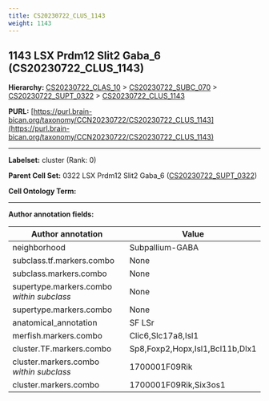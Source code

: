 ```yaml
---
title: CS20230722_CLUS_1143
weight: 1143
---
```

## 1143 LSX Prdm12 Slit2 Gaba_6 (CS20230722_CLUS_1143)
<b>Hierarchy: </b>
[CS20230722_CLAS_10](../CS20230722_CLAS_10) >
[CS20230722_SUBC_070](../CS20230722_SUBC_070) >
[CS20230722_SUPT_0322](../CS20230722_SUPT_0322) >
[CS20230722_CLUS_1143](../CS20230722_CLUS_1143)

**PURL:** [https://purl.brain-bican.org/taxonomy/CCN20230722/CS20230722_CLUS_1143](https://purl.brain-bican.org/taxonomy/CCN20230722/CS20230722_CLUS_1143)

---


**Labelset:** cluster (Rank: 0)

**Parent Cell Set:** 0322 LSX Prdm12 Slit2 Gaba_6 ([CS20230722_SUPT_0322](../CS20230722_SUPT_0322))



**Cell Ontology Term:** 

[MARKER GENES.]: #


---

[TRANSFERRED ANNOTATIONS.]: #


[AUTHOR ANNOTATION FIELDS.]: #


**Author annotation fields:**

| Author annotation | Value |
|-------------------|-------|
|neighborhood|Subpallium-GABA|
|subclass.tf.markers.combo|None|
|subclass.markers.combo|None|
|supertype.markers.combo _within subclass_|None|
|supertype.markers.combo|None|
|anatomical_annotation|SF LSr|
|merfish.markers.combo|Clic6,Slc17a8,Isl1|
|cluster.TF.markers.combo|Sp8,Foxp2,Hopx,Isl1,Bcl11b,Dlx1|
|cluster.markers.combo _within subclass_|1700001F09Rik|
|cluster.markers.combo|1700001F09Rik,Six3os1|
